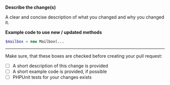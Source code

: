**Describe the change(s)**

A clear and concise description of what you changed and why you changed it.

**Example code to use new / updated methods**

```php
$mailbox = new Mailbox(...
```

---
Make sure, that these boxes are checked before creating your pull request:

- [ ] A short description of this change is provided
- [ ] A short example code is provided, if possible
- [ ] PHPUnit tests for your changes exists
